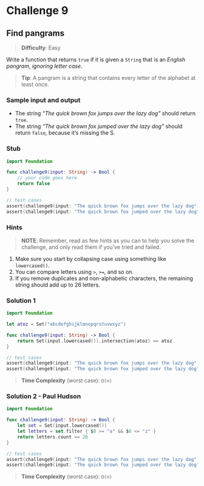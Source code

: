 # Challenge 9

## Find pangrams

> **Difficulty**: Easy

Write a function that returns `true` if it is given a `String` that is an *English pangram*, *ignoring letter case*.

> **Tip**: A pangram is a string that contains every letter of the alphabet at least once.

### Sample input and output

- The string *“The quick brown fox jumps over the lazy dog”* should return `true`.
- The string *“The quick brown fox jumped over the lazy dog”* should return `false`, because it’s missing the S.

### Stub

``` swift
import Foundation

func challenge9(input: String) -> Bool { 
    // your code goes here
    return false
}

// test cases
assert(challenge9(input: "The quick brown fox jumps over the lazy dog") == true, "Challenge 9: Test #1 - failed")
assert(challenge9(input: "The quick brown fox jumped over the lazy dog") == false, "Challenge 9: Test #2 - failed")
```

### Hints

> **NOTE**: Remember, read as few hints as you can to help you solve the challenge, and only read them if you’ve tried and failed.

1. Make sure you start by collapsing case using something like `lowercased()`.
2. You can compare letters using `>`, `>=`, and so on.
3. If you remove duplicates and non-alphabetic characters, the remaining string should add up to 26 letters.

### Solution 1

``` swift
import Foundation

let atoz = Set("abcdefghijklmnopqrstuvwxyz")

func challenge9(input: String) -> Bool {
    return Set(input.lowercased()).intersection(atoz) == atoz
}

// test cases
assert(challenge9(input: "The quick brown fox jumps over the lazy dog") == true, "Challenge 9: Test #1 - failed")
assert(challenge9(input: "The quick brown fox jumped over the lazy dog") == false, "Challenge 9: Test #2 - failed")
```

> **Time Complexity** (worst case): `O(n)`

### Solution 2 - Paul Hudson

``` swift
import Foundation

func challenge9(input: String) -> Bool {
    let set = Set(input.lowercased())
    let letters = set.filter { $0 >= "a" && $0 <= "z" }
    return letters.count == 26
}

// test cases
assert(challenge9(input: "The quick brown fox jumps over the lazy dog") == true, "Challenge 9: Test #1 - failed")
assert(challenge9(input: "The quick brown fox jumped over the lazy dog") == false, "Challenge 9: Test #2 - failed")
```

> **Time Complexity** (worst case): `O(n)`
